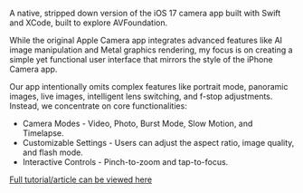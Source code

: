 A native, stripped down version of the iOS 17 camera app built with Swift and XCode, built to explore AVFoundation.

While the original Apple Camera app integrates advanced features like AI image manipulation and Metal graphics rendering, my focus is on creating a simple yet functional user interface that mirrors the style of the iPhone Camera app. 

Our app intentionally omits complex features like portrait mode, panoramic images, live images, intelligent lens switching, and f-stop adjustments. Instead, we concentrate on core functionalities:

- Camera Modes - Video, Photo, Burst Mode, Slow Motion, and Timelapse.
- Customizable Settings - Users can adjust the aspect ratio, image quality, and flash mode.
- Interactive Controls - Pinch-to-zoom and tap-to-focus.

[Full tutorial/article can be viewed here](https://medium.com/@matthewbryanking/ios-media-capture-creating-an-iphone-camera-app-clone-7dafe4d5a758)
